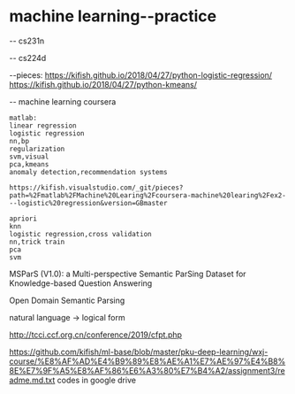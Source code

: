 # machine learning--practice
-- cs231n





-- cs224d


--pieces:
https://kifish.github.io/2018/04/27/python-logistic-regression/
https://kifish.github.io/2018/04/27/python-kmeans/





-- machine learning coursera


```
matlab:
linear regression
logistic regression
nn,bp
regularization
svm,visual 
pca,kmeans
anomaly detection,recommendation systems

https://kifish.visualstudio.com/_git/pieces?path=%2Fmatlab%2FMachine%20Learing%2Fcoursera-machine%20learing%2Fex2---logistic%20regression&version=GBmaster

apriori
knn
logistic regression,cross validation
nn,trick train
pca
svm
```



MSParS (V1.0): a Multi-perspective Semantic ParSing Dataset for Knowledge-based Question Answering      

Open Domain Semantic Parsing
 
natural language -> logical form

http://tcci.ccf.org.cn/conference/2019/cfpt.php

https://github.com/kifish/ml-base/blob/master/pku-deep-learning/wxj-course/%E8%AF%AD%E4%B9%89%E8%AE%A1%E7%AE%97%E4%B8%8E%E7%9F%A5%E8%AF%86%E6%A3%80%E7%B4%A2/assignment3/readme.md.txt
codes in google drive
